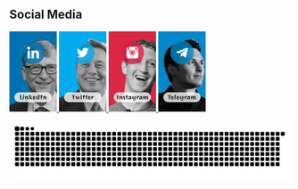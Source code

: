 ## Social Media

<a href="https://www.linkedin.com/in/effati78" target="_blank">
<img src="https://github.com/effati78/effati78/blob/main/l.jpg" alt="linkedin" width="85">
</a>

<a href="https://twitter.com/effati78" target="_blank">
<img src="https://github.com/effati78/effati78/blob/main/t.jpg" alt="twitter" width="85">
</a>

<a href="https://www.instagram.com/effati78/" target="_blank">
<img src="https://github.com/effati78/effati78/blob/main/i.jpg" alt="instagram" width="85">
</a>

<a href="https://t.me/effati78" target="_blank">
<img src="https://github.com/effati78/effati78/blob/main/g.jpg" alt="telegram" width="85">
</a>

<div align="center">

![snake gif](https://github.com/effati78/effati78/blob/output/github-contribution-grid-snake.svg#gh-dark-mode-only)

</div>
